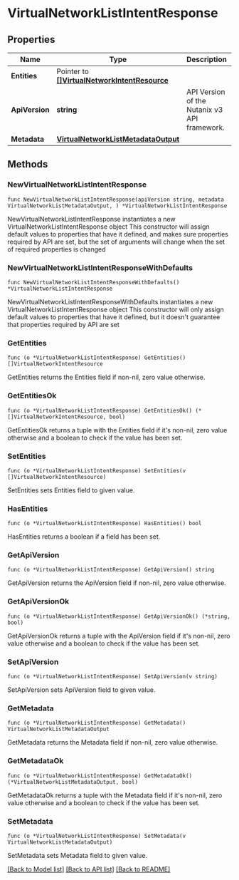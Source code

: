 # VirtualNetworkListIntentResponse

## Properties

Name | Type | Description | Notes
------------ | ------------- | ------------- | -------------
**Entities** | Pointer to [**[]VirtualNetworkIntentResource**](VirtualNetworkIntentResource.md) |  | [optional] 
**ApiVersion** | **string** | API Version of the Nutanix v3 API framework. | [readonly] [default to "3.1.0"]
**Metadata** | [**VirtualNetworkListMetadataOutput**](VirtualNetworkListMetadataOutput.md) |  | 

## Methods

### NewVirtualNetworkListIntentResponse

`func NewVirtualNetworkListIntentResponse(apiVersion string, metadata VirtualNetworkListMetadataOutput, ) *VirtualNetworkListIntentResponse`

NewVirtualNetworkListIntentResponse instantiates a new VirtualNetworkListIntentResponse object
This constructor will assign default values to properties that have it defined,
and makes sure properties required by API are set, but the set of arguments
will change when the set of required properties is changed

### NewVirtualNetworkListIntentResponseWithDefaults

`func NewVirtualNetworkListIntentResponseWithDefaults() *VirtualNetworkListIntentResponse`

NewVirtualNetworkListIntentResponseWithDefaults instantiates a new VirtualNetworkListIntentResponse object
This constructor will only assign default values to properties that have it defined,
but it doesn't guarantee that properties required by API are set

### GetEntities

`func (o *VirtualNetworkListIntentResponse) GetEntities() []VirtualNetworkIntentResource`

GetEntities returns the Entities field if non-nil, zero value otherwise.

### GetEntitiesOk

`func (o *VirtualNetworkListIntentResponse) GetEntitiesOk() (*[]VirtualNetworkIntentResource, bool)`

GetEntitiesOk returns a tuple with the Entities field if it's non-nil, zero value otherwise
and a boolean to check if the value has been set.

### SetEntities

`func (o *VirtualNetworkListIntentResponse) SetEntities(v []VirtualNetworkIntentResource)`

SetEntities sets Entities field to given value.

### HasEntities

`func (o *VirtualNetworkListIntentResponse) HasEntities() bool`

HasEntities returns a boolean if a field has been set.

### GetApiVersion

`func (o *VirtualNetworkListIntentResponse) GetApiVersion() string`

GetApiVersion returns the ApiVersion field if non-nil, zero value otherwise.

### GetApiVersionOk

`func (o *VirtualNetworkListIntentResponse) GetApiVersionOk() (*string, bool)`

GetApiVersionOk returns a tuple with the ApiVersion field if it's non-nil, zero value otherwise
and a boolean to check if the value has been set.

### SetApiVersion

`func (o *VirtualNetworkListIntentResponse) SetApiVersion(v string)`

SetApiVersion sets ApiVersion field to given value.


### GetMetadata

`func (o *VirtualNetworkListIntentResponse) GetMetadata() VirtualNetworkListMetadataOutput`

GetMetadata returns the Metadata field if non-nil, zero value otherwise.

### GetMetadataOk

`func (o *VirtualNetworkListIntentResponse) GetMetadataOk() (*VirtualNetworkListMetadataOutput, bool)`

GetMetadataOk returns a tuple with the Metadata field if it's non-nil, zero value otherwise
and a boolean to check if the value has been set.

### SetMetadata

`func (o *VirtualNetworkListIntentResponse) SetMetadata(v VirtualNetworkListMetadataOutput)`

SetMetadata sets Metadata field to given value.



[[Back to Model list]](../README.md#documentation-for-models) [[Back to API list]](../README.md#documentation-for-api-endpoints) [[Back to README]](../README.md)


